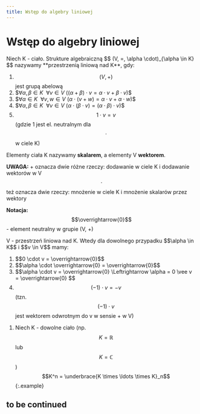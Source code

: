 ```yaml
---
title: Wstęp do algebry liniowej
---
```


# Wstęp do algebry liniowej

<div class="def" markdown="1">
Niech K - ciało. Strukture algebraiczną $$ (V, =, \alpha \cdot)_{\alpha \in K} $$ nazywamy **przestrzenią liniową nad K**, gdy:

1. $$(V, +)$$ jest grupą abelową
2. \$$\forall \alpha, \beta \in K\ \ \forall v \in V\ ((\alpha + \beta) \cdot v = \alpha \cdot v + \beta \cdot v)$$
3. \$$\forall \alpha \in K\ \ \forall v, w \in V\ (\alpha \cdot (v+w) = \alpha \cdot v + \alpha \cdot w)$$
4. \$$\forall \alpha, \beta \in K\ \ \forall v \in V\ (\alpha \cdot (\beta \cdot v) = (\alpha \cdot \beta) \cdot v)$$
5. $$1 \cdot v = v$$ (gdzie 1 jest el. neutralnym dla $$\cdot$$ w ciele K)
</div>

Elementy ciała K nazywamy **skalarem**, a elementy V **wektorem**.

**UWAGA:** + oznacza dwie różne rzeczy: dodawanie w ciele K i dodawanie wektorów w V  
$$\cdot$$ też oznacza dwie rzeczy: mnożenie w ciele K i mnożenie skalarów przez wektory

**Notacja:** $$\overrightarrow{0}$$ - element neutralny w grupie (V, +)

<div class="fact" markdown="1">
V - przestrzeń liniowa nad K. Wtedy dla dowolnego przypadku $$\alpha \in K$$ i $$v \in V$$ mamy:

1. \$$0 \cdot v = \overrightarrow{0}$$
2. \$$\alpha \cdot \overrightarrow{0} = \overrightarrow{0}$$
3. \$$\alpha \cdot v = \overrightarrow{0} \Leftrightarrow \alpha = 0 \vee v = \overrightarrow{0} $$
4. $$(-1) \cdot v = -v$$ (tzn. $$(-1) \cdot v$$ jest wektorem odwrotnym do v w sensie + w V)
</div>

1. Niech K - dowolne ciało (np. $$K=\mathbb{R}$$ lub $$K=\mathbb{C}$$)  
$$K^n = \underbrace{K \times \ldots \times K}_n$$
{:.example}

## to be continued
